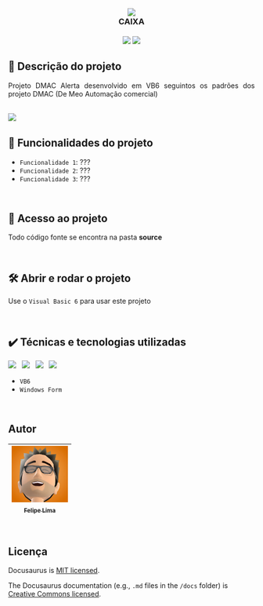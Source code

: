 <h3 align="center"> <img src="https://user-images.githubusercontent.com/20684484/211394469-42e0ba5f-961c-4093-a3ab-be28cd57d702.png" width="250px" align="center" ><BR>CAIXA<BR><BR>

<img src="https://img.shields.io/badge/STATUS-FINALIZADO-blue">
<img src="https://img.shields.io/badge/PROJECT%20VERSION-1.0.0-yellow">
</h3>

## 📃 Descrição do projeto

<p align="justify">
 Projeto DMAC Alerta desenvolvido em VB6 seguintos os padrões dos projeto DMAC (De Meo Automação comercial)
</p>

<BR>

<img src="https://github.com/ssj4dofuturo/DMAC_CAIXA/blob/Felipe/Material/Tela/DMAC%20Caixa.gif?raw=true" >

<BR>

## :hammer: Funcionalidades do projeto

- `Funcionalidade 1`: ???
- `Funcionalidade 2`: ???
- `Funcionalidade 3`: ???

<BR>
  
## 📁 Acesso ao projeto

Todo código fonte se encontra na pasta **source**

<BR>
  
## 🛠️ Abrir e rodar o projeto

Use o ``Visual Basic 6`` para usar este projeto


<BR>  
  
## ✔️ Técnicas e tecnologias utilizadas
<p align="justify">
<img width="90" src="https://user-images.githubusercontent.com/20684484/211395907-114a8ead-0352-4896-9d66-5f3c6f2da1c2.png">
&nbsp;&nbsp;<img width="90" src="https://cdn.jsdelivr.net/gh/devicons/devicon/icons/git/git-original.svg">
&nbsp;&nbsp;<img width="90"  src="https://cdn.jsdelivr.net/gh/devicons/devicon/icons/dot-net/dot-net-plain-wordmark.svg">
&nbsp;&nbsp;<img width="90" src="https://cdn.jsdelivr.net/gh/devicons/devicon/icons/vscode/vscode-original.svg">
</p>
 
- ``VB6``
- ``Windows Form``
 
<BR>  
  
## Autor

| [<img src="https://github.com/felip3fl/felip3fl/blob/main/Material/Nick/nick1.jpg?raw=true" width=115><br><sub>Felipe Lima</sub>](https://github.com/felip3fl) | 
| :---: 
  
<BR>
    
## Licença

Docusaurus is [MIT licensed](./LICENSE).

The Docusaurus documentation (e.g., `.md` files in the `/docs` folder) is [Creative Commons licensed](./LICENSE-docs).
